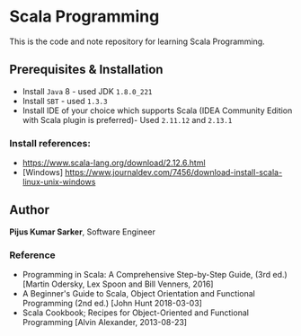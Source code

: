 # Scala Programming
This is the code and note repository for learning Scala Programming.

## Prerequisites & Installation
* Install `Java` 8 - used JDK `1.8.0_221`
* Install `SBT` - used `1.3.3`
* Install IDE of your choice which supports Scala (IDEA Community Edition with Scala plugin is preferred)- Used `2.11.12` and `2.13.1`

### Install references:
* https://www.scala-lang.org/download/2.12.6.html
* [Windows] https://www.journaldev.com/7456/download-install-scala-linux-unix-windows


## Author
**Pijus Kumar Sarker**, Software Engineer

### Reference
* Programming in Scala: A Comprehensive Step-by-Step Guide, (3rd ed.) [Martin Odersky, Lex Spoon and Bill Venners, 2016]
* A Beginner's Guide to Scala, Object Orientation and Functional Programming (2nd ed.) [John Hunt 2018-03-03]
* Scala Cookbook; Recipes for Object-Oriented and Functional Programming [Alvin Alexander, 2013-08-23]
